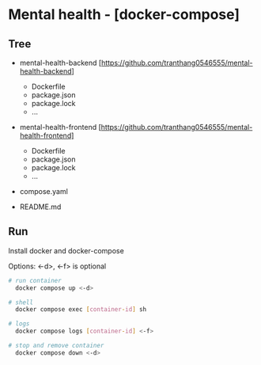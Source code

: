 # Mental health - [docker-compose]

## Tree

- mental-health-backend [https://github.com/tranthang0546555/mental-health-backend]

  - Dockerfile
  - package.json
  - package.lock
  - ...

- mental-health-frontend [https://github.com/tranthang0546555/mental-health-frontend]
  - Dockerfile
  - package.json
  - package.lock
  - ...
- compose.yaml
- README.md

## Run

Install docker and docker-compose

Options: <-d>, <-f> is optional

```bash
# run container
  docker compose up <-d>

# shell
  docker compose exec [container-id] sh

# logs
  docker compose logs [container-id] <-f>

# stop and remove container
  docker compose down <-d>
```
